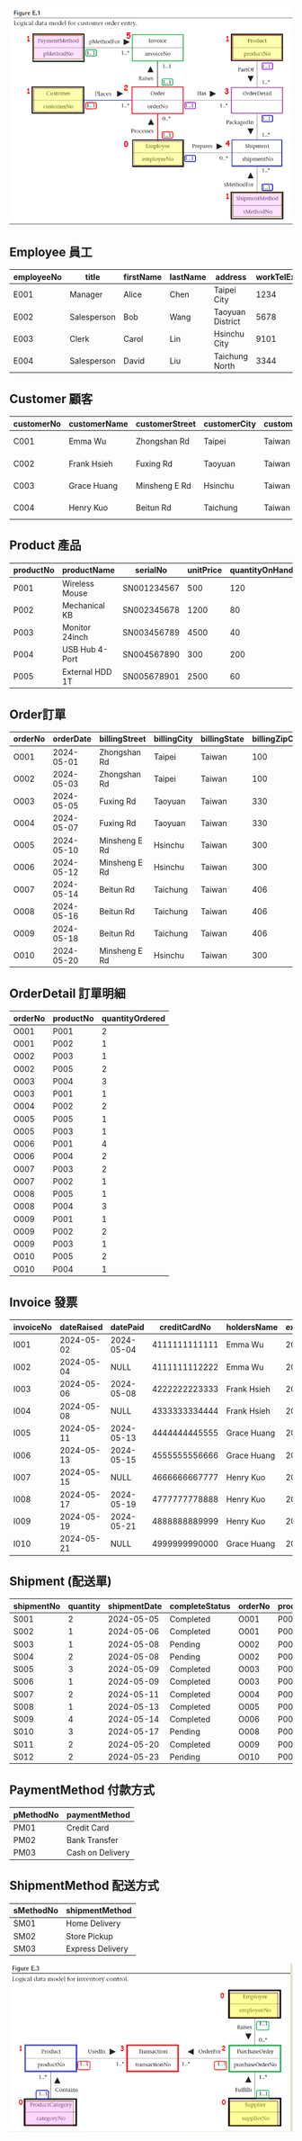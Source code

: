![EDR](https://raw.githubusercontent.com/Ne1214/Student-Dormitory-Management-System/refs/heads/main/note/bb.png)
## Employee 員工
| employeeNo | title       | firstName | lastName | address          | workTelExt | homeTelNo  | empEmailAddress                                         | socialSecurityNumber | DOB        | position | sex | salary | dateStarted |
| ---------- | ----------- | --------- | -------- | ---------------- | ---------- | ---------- | ------------------------------------------------------- | -------------------- | ---------- | -------- | --- | ------ | ----------- |
| E001       | Manager     | Alice     | Chen     | Taipei City      | 1234       | 0912345678 | [alice.chen@example.com](mailto:alice.chen@example.com) | A123456789           | 1985-03-12 | Manager  | F   | 55000  | 2010-05-01  |
| E002       | Salesperson | Bob       | Wang     | Taoyuan District | 5678       | 0922333444 | [bob.wang@example.com](mailto:bob.wang@example.com)     | B987654321           | 1990-07-24 | Sales    | M   | 48000  | 2015-09-10  |
| E003       | Clerk       | Carol     | Lin      | Hsinchu City     | 9101       | 0933222111 | [carol.lin@example.com](mailto:carol.lin@example.com)   | C112233445           | 1993-12-05 | Clerk    | F   | 45000  | 2018-03-15  |
| E004       | Salesperson | David     | Liu      | Taichung North   | 3344       | 0955667788 | [david.liu@example.com](mailto:david.liu@example.com)   | D556677889           | 1988-11-18 | Sales    | M   | 50000  | 2012-06-20  |


## Customer 顧客
| customerNo | customerName | customerStreet | customerCity | customerState | customerZipCode | custTelNo  | custFaxNo  | DOB        | maritalStatus | creditRating |
| ---------- | ------------ | -------------- | ------------ | ------------- | --------------- | ---------- | ---------- | ---------- | ------------- | ------------ |
| C001       | Emma Wu      | Zhongshan Rd   | Taipei       | Taiwan        | 100             | 0912123456 | 0223456789 | 1992-05-14 | Single        | A            |
| C002       | Frank Hsieh  | Fuxing Rd      | Taoyuan      | Taiwan        | 330             | 0922987654 | 0334455667 | 1987-09-22 | Married       | B            |
| C003       | Grace Huang  | Minsheng E Rd  | Hsinchu      | Taiwan        | 300             | 0933456123 | 0345678910 | 1995-02-08 | Single        | A            |
| C004       | Henry Kuo    | Beitun Rd      | Taichung     | Taiwan        | 406             | 0956677889 | 0423344556 | 1983-07-30 | Married       | C            |


## Product 產品
| productNo | productName     | serialNo    | unitPrice | quantityOnHand | reorderLevel | reorderQuantity | reorderLeadTime |
| --------- | --------------- | ----------- | --------- | -------------- | ------------ | --------------- | --------------- |
| P001      | Wireless Mouse  | SN001234567 | 500       | 120            | 10           | 50              | 7               |
| P002      | Mechanical KB   | SN002345678 | 1200      | 80             | 15           | 30              | 10              |
| P003      | Monitor 24inch  | SN003456789 | 4500      | 40             | 5            | 20              | 14              |
| P004      | USB Hub 4-Port  | SN004567890 | 300       | 200            | 20           | 60              | 5               |
| P005      | External HDD 1T | SN005678901 | 2500      | 60             | 8            | 25              | 12              |


## Order訂單
| orderNo | orderDate  | billingStreet | billingCity | billingState | billingZipCode | promisedDate | status  | customerNo | employeeNo |
| ------- | ---------- | ------------- | ----------- | ------------ | -------------- | ------------ | ------- | ---------- | ---------- |
| O001    | 2024-05-01 | Zhongshan Rd  | Taipei      | Taiwan       | 100            | 2024-05-08   | Shipped | C001       | E002       |
| O002    | 2024-05-03 | Zhongshan Rd  | Taipei      | Taiwan       | 100            | 2024-05-10   | Pending | C001       | E003       |
| O003    | 2024-05-05 | Fuxing Rd     | Taoyuan     | Taiwan       | 330            | 2024-05-12   | Shipped | C002       | E004       |
| O004    | 2024-05-07 | Fuxing Rd     | Taoyuan     | Taiwan       | 330            | 2024-05-14   | Pending | C002       | E002       |
| O005    | 2024-05-10 | Minsheng E Rd | Hsinchu     | Taiwan       | 300            | 2024-05-17   | Shipped | C003       | E001       |
| O006    | 2024-05-12 | Minsheng E Rd | Hsinchu     | Taiwan       | 300            | 2024-05-19   | Shipped | C003       | E003       |
| O007    | 2024-05-14 | Beitun Rd     | Taichung    | Taiwan       | 406            | 2024-05-21   | Pending | C004       | E002       |
| O008    | 2024-05-16 | Beitun Rd     | Taichung    | Taiwan       | 406            | 2024-05-23   | Shipped | C004       | E004       |
| O009    | 2024-05-18 | Beitun Rd     | Taichung    | Taiwan       | 406            | 2024-05-25   | Shipped | C004       | E003       |
| O010    | 2024-05-20 | Minsheng E Rd | Hsinchu     | Taiwan       | 300            | 2024-05-27   | Pending | C003       | E001       |


## OrderDetail 訂單明細 
| orderNo | productNo | quantityOrdered |
| ------- | --------- | --------------- |
| O001    | P001      | 2               |
| O001    | P002      | 1               |
| O002    | P003      | 1               |
| O002    | P005      | 2               |
| O003    | P004      | 3               |
| O003    | P001      | 1               |
| O004    | P002      | 2               |
| O005    | P005      | 1               |
| O005    | P003      | 1               |
| O006    | P001      | 4               |
| O006    | P004      | 2               |
| O007    | P003      | 2               |
| O007    | P002      | 1               |
| O008    | P005      | 1               |
| O008    | P004      | 3               |
| O009    | P001      | 1               |
| O009    | P002      | 2               |
| O009    | P003      | 1               |
| O010    | P005      | 2               |
| O010    | P004      | 1               |


##  Invoice 發票
| invoiceNo | dateRaised | datePaid   | creditCardNo  | holdersName | expiryDate | orderNo | pMethodNo |
| --------- | ---------- | ---------- | ------------- | ----------- | ---------- | ------- | --------- |
| I001      | 2024-05-02 | 2024-05-04 | 4111111111111 | Emma Wu     | 2026-12    | O001    | PM01      |
| I002      | 2024-05-04 | NULL       | 4111111112222 | Emma Wu     | 2026-12    | O002    | PM02      |
| I003      | 2024-05-06 | 2024-05-08 | 4222222223333 | Frank Hsieh | 2025-10    | O003    | PM01      |
| I004      | 2024-05-08 | NULL       | 4333333334444 | Frank Hsieh | 2027-01    | O004    | PM03      |
| I005      | 2024-05-11 | 2024-05-13 | 4444444445555 | Grace Huang | 2025-09    | O005    | PM01      |
| I006      | 2024-05-13 | 2024-05-15 | 4555555556666 | Grace Huang | 2026-03    | O006    | PM02      |
| I007      | 2024-05-15 | NULL       | 4666666667777 | Henry Kuo   | 2025-08    | O007    | PM03      |
| I008      | 2024-05-17 | 2024-05-19 | 4777777778888 | Henry Kuo   | 2026-11    | O008    | PM01      |
| I009      | 2024-05-19 | 2024-05-21 | 4888888889999 | Henry Kuo   | 2027-05    | O009    | PM02      |
| I010      | 2024-05-21 | NULL       | 4999999990000 | Grace Huang | 2026-06    | O010    | PM01      |


## Shipment (配送單)
| shipmentNo | quantity | shipmentDate | completeStatus | orderNo | productNo | employeeNo | sMethodNo |
| ---------- | -------- | ------------ | -------------- | ------- | --------- | ---------- | --------- |
| S001       | 2        | 2024-05-05   | Completed      | O001    | P001      | E002       | SM01      |
| S002       | 1        | 2024-05-06   | Completed      | O001    | P002      | E003       | SM02      |
| S003       | 1        | 2024-05-08   | Pending        | O002    | P003      | E003       | SM01      |
| S004       | 2        | 2024-05-08   | Pending        | O002    | P005      | E003       | SM03      |
| S005       | 3        | 2024-05-09   | Completed      | O003    | P004      | E004       | SM01      |
| S006       | 1        | 2024-05-09   | Completed      | O003    | P001      | E004       | SM02      |
| S007       | 2        | 2024-05-11   | Completed      | O004    | P002      | E002       | SM03      |
| S008       | 1        | 2024-05-13   | Completed      | O005    | P005      | E001       | SM01      |
| S009       | 4        | 2024-05-14   | Completed      | O006    | P001      | E003       | SM02      |
| S010       | 3        | 2024-05-17   | Pending        | O008    | P004      | E004       | SM03      |
| S011       | 2        | 2024-05-20   | Completed      | O009    | P002      | E003       | SM01      |
| S012       | 2        | 2024-05-23   | Pending        | O010    | P005      | E001       | SM02      |


## PaymentMethod 付款方式
| pMethodNo | paymentMethod    |
| --------- | ---------------- |
| PM01      | Credit Card      |
| PM02      | Bank Transfer    |
| PM03      | Cash on Delivery |


## ShipmentMethod 配送方式
| sMethodNo | shipmentMethod   |
| --------- | ---------------- |
| SM01      | Home Delivery    |
| SM02      | Store Pickup     |
| SM03      | Express Delivery |

![EDR](https://raw.githubusercontent.com/Ne1214/Student-Dormitory-Management-System/refs/heads/main/note/aa.png)
